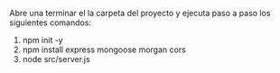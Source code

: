 Abre una terminar el la carpeta del proyecto y ejecuta paso a paso los siguientes comandos:

1. npm init -y
2. npm install express mongoose morgan cors 
3. node src/server.js